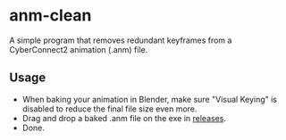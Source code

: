 # anm-clean
A simple program that removes redundant keyframes from a CyberConnect2 animation (.anm) file.

## Usage
- When baking your animation in Blender, make sure "Visual Keying" is disabled to reduce the final file size even more.
- Drag and drop a baked .anm file on the exe in [releases](https://github.com/maxcabd/anm-clean/releases/tag/v1.0.0).
- Done.


